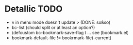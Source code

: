 # Detallic TODO

* v in menu mode doesn't update > (DONE: so&so)
* bc-list (should split or at least an option?)
* (defcustom bc-bookmark-save-flag t ... see (bookmark.el)
* bookmark-default-file != bookrmark-file(-current)

